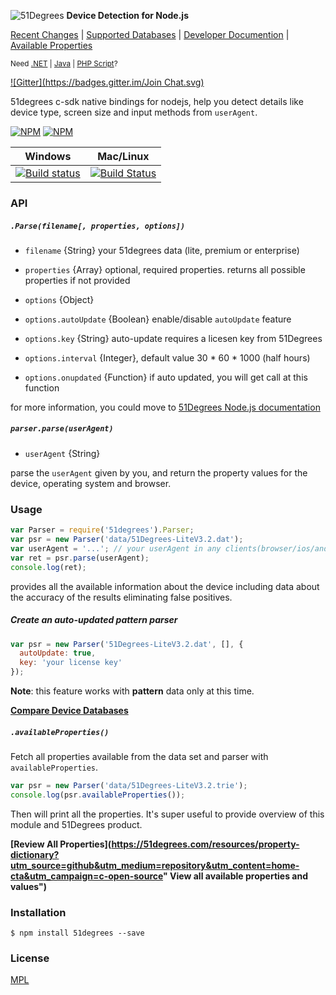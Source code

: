 ![51Degrees](https://51degrees.com/DesktopModules/FiftyOne/Distributor/Logo.ashx?utm_source=github&utm_medium=repository&utm_content=home&utm_campaign=c-open-source "THE Fasstest and Most Accurate Device Detection") **Device Detection for Node.js**

[Recent Changes](#recent-changes "Review recent major changes") | [Supported Databases](https://51degrees.com/compare-data-options?utm_source=github&utm_medium=repository&utm_content=home-menu&utm_campaign=c-open-source "Different device databases which can be used with 51Degrees device detection") | [Developer Documention](https://51degrees.com/support/documentation/nodejs?utm_source=github&utm_medium=repository&utm_content=home-menu&utm_campaign=c-open-source "Full getting started guide and advanced developer documentation") | [Available Properties](https://51degrees.com/resources/property-dictionary?utm_source=github&utm_medium=repository&utm_content=home-menu&utm_campaign=c-open-source "View all available properties and values")

<sup>Need [.NET](https://github.com/51Degrees/.NET-Device-Detection "THE Fastest and most Accurate device detection for .NET") | [Java](https://github.com/51Degrees/Java-Device-Detection "THE Fastest and most Accurate device detection for Java") | [PHP Script](https://github.com/51Degrees/51Degrees-PHP)?</sup>

[![Gitter](https://badges.gitter.im/Join Chat.svg)](https://gitter.im/51Degreesmobi/51degrees.node?utm_source=badge&utm_medium=badge&utm_campaign=pr-badge&utm_content=badge)

51degrees c-sdk native bindings for nodejs, help you detect details like device type, screen size and input methods from `userAgent`.

[![NPM](https://nodei.co/npm/51degrees.png?stars&downloads)](https://nodei.co/npm/51degrees/)
[![NPM](https://nodei.co/npm-dl/51degrees.png)](https://nodei.co/npm/51degrees/)

Windows        | Mac/Linux   
-------------- | ------------
[![Build status](https://ci.appveyor.com/api/projects/status/m1nwwmospqiipyeu?svg=true)](https://ci.appveyor.com/project/yorkie/51degrees-node) | [![Build Status](https://travis-ci.org/51Degreesmobi/51degrees.node.svg?branch=master)](https://travis-ci.org/51Degreesmobi/51degrees.node)

### API

##### `.Parse(filename[, properties, options])`

* `filename` {String} your 51degrees data (lite, premium or enterprise)

* `properties` {Array} optional, required properties. returns all possible properties if not provided

* `options` {Object}

* `options.autoUpdate` {Boolean} enable/disable `autoUpdate` feature

* `options.key` {String} auto-update requires a licesen key from 51Degrees

* `options.interval` {Integer}, default value 30 * 60 * 1000 (half hours)

* `options.onupdated` {Function} if auto updated, you will get call at this function

for more information, you could move to [51Degrees Node.js documentation](https://51degrees.com/support/documentation/nodejs?utm_source=github&utm_medium=repository&utm_content=home-cta&utm_campaign=c-open-source)

##### `parser.parse(userAgent)`

* `userAgent` {String}

parse the `userAgent` given by you, and return the property values for the device, operating system and browser.

### Usage

```js
var Parser = require('51degrees').Parser;
var psr = new Parser('data/51Degrees-LiteV3.2.dat');
var userAgent = '...'; // your userAgent in any clients(browser/ios/android)
var ret = psr.parse(userAgent);
console.log(ret);
```

provides all the available information about the device including data about the accuracy of the results eliminating false positives.

##### Create an auto-updated pattern parser

```js
var psr = new Parser('51Degrees-LiteV3.2.dat', [], {
  autoUpdate: true,
  key: 'your license key'
});
```

**Note**: this feature works with **pattern** data only at this time.

**[Compare Device Databases](https://51degrees.com/compare-data-options?utm_source=github&utm_medium=repository&utm_content=home-cta&utm_campaign=c-open-source "Compare different data file options for 51Degrees device detection")**

##### `.availableProperties()`

Fetch all properties available from the data set and parser with `availableProperties`.

```js
var psr = new Parser('data/51Degrees-LiteV3.2.trie');
console.log(psr.availableProperties());
```

Then will print all the properties. It's super useful to provide overview of this module and 51Degrees product.

**[Review All Properties](https://51degrees.com/resources/property-dictionary?utm_source=github&utm_medium=repository&utm_content=home-cta&utm_campaign=c-open-source" View all available properties and values")**

### Installation

```
$ npm install 51degrees --save
```

### License

[MPL](License.txt)